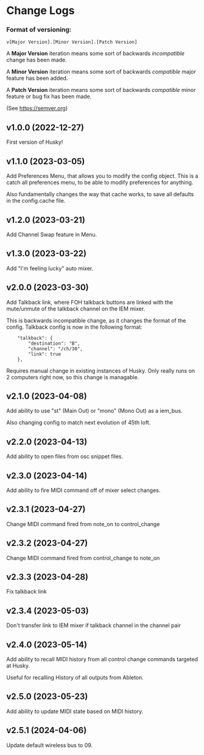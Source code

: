 # Change Logs

### Format of versioning:

```
v[Major Version].[Minor Version].[Patch Version]
```

A **Major Version** iteration means some sort of backwards *incompatible* change has been made.

A **Minor Version** iteration means some sort of backwards *compatible* major feature has been added.

A **Patch Version** iteration means some sort of backwards *compatible* minor feature or bug fix has been made.

(See https://semver.org)

## v1.0.0 (2022-12-27)

First version of Husky!

## v1.1.0 (2023-03-05)

Add Preferences Menu, that allows you to modify the config object. This is a catch all preferences menu,
to be able to modify preferences for anything.

Also fundamentally changes the way that cache works, to save all defaults in the config.cache file.

## v1.2.0 (2023-03-21)

Add Channel Swap feature in Menu.

## v1.3.0 (2023-03-22)

Add "I'm feeling lucky" auto mixer.

## v2.0.0 (2023-03-30)

Add Talkback link, where FOH talkback buttons are linked with the mute/unmute of the talkback channel on the IEM mixer.

This is backwards incompatible change, as it changes the format of the config. Talkback config is now in the following format:

```
    "talkback": {
        "destination": "B",
        "channel": "/ch/30",
        "link": true
    },
```

Requires manual change in existing instances of Husky. Only really runs on 2 computers right now, so this change is managable.

## v2.1.0 (2023-04-08)

Add ability to use "st" (Main Out) or "mono" (Mono Out) as a iem_bus.

Also changing config to match next evolution of 45th loft.

## v2.2.0 (2023-04-13)

Add ability to open files from osc snippet files.

## v2.3.0 (2023-04-14)

Add ability to fire MIDI command off of mixer select changes.

## v2.3.1 (2023-04-27)

Change MIDI command fired from note_on to control_change

## v2.3.2 (2023-04-27)

Change MIDI command fired from control_change to note_on

## v2.3.3 (2023-04-28)

Fix talkback link

## v2.3.4 (2023-05-03)

Don't transfer link to IEM mixer if talkback channel in the channel pair

## v2.4.0 (2023-05-14)

Add ability to recall MIDI history from all control change commands targeted at Husky.

Useful for recalling History of all outputs from Ableton.

## v2.5.0 (2023-05-23)

Add ability to update MIDI state based on MIDI history.

## v2.5.1 (2024-04-06)

Update default wireless bus to 09.